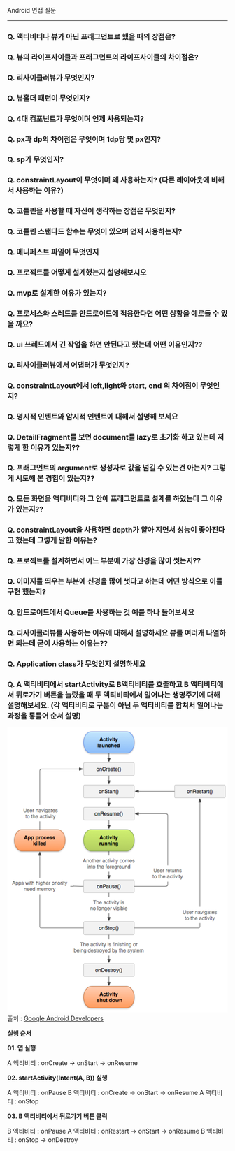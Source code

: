 Android 면접 질문
***

### Q. 액티비티나 뷰가 아닌 프래그먼트로 했을 때의 장점은?
### Q. 뷰의 라이프사이클과 프래그먼트의 라이프사이클의 차이점은?
### Q. 리사이클러뷰가 무엇인지?
### Q. 뷰홀더 패턴이 무엇인지?
### Q. 4대 컴포넌트가 무엇이며 언제 사용되는지?
### Q. px과 dp의 차이점은 무엇이며 1dp당 몇 px인지?
### Q. sp가 무엇인지?
### Q. constraintLayout이 무엇이며 왜 사용하는지? (다른 레이아웃에 비해서 사용하는 이유?)
### Q. 코틀린을 사용할 때 자신이 생각하는 장점은 무엇인지?
### Q. 코틀린 스탠다드 함수는 무엇이 있으며 언제 사용하는지?
### Q. 메니페스트 파일이 무엇인지
### Q. 프로젝트를 어떻게 설계했는지 설명해보시오
### Q. mvp로 설계한 이유가 있는지?
### Q. 프로세스와 스레드를 안드로이드에 적용한다면 어떤 상황을 예로들 수 있을 까요?
### Q. ui 쓰레드에서 긴 작업을 하면 안된다고 했는데 어떤 이유인지??
### Q. 리사이클러뷰에서 어댑터가 무엇인지?
### Q. constraintLayout에서 left,light와 start, end 의 차이점이 무엇인지?
### Q. 명시적 인텐트와 암시적 인텐트에 대해서 설명해 보세요
### Q. DetailFragment를 보면 document를 lazy로 초기화 하고 있는데 저렇게 한 이유가 있는지??
### Q. 프래그먼트의 argument로 생성자로 값을 넘길 수 있는건 아는지? 그렇게 시도해 본 경험이 있는지??
### Q. 모든 화면을 액티비티와 그 안에 프래그먼트로 설계를 하였는데 그 이유가 있는지??
### Q. constraintLayout을 사용하면 depth가 얕아 지면서 성능이 좋아진다고 했는데 그렇게 말한 이유는?
### Q. 프로젝트를 설계하면서 어느 부분에 가장 신경을 많이 썻는지??
### Q. 이미지를 띄우는 부분에 신경을 많이 썻다고 하는데 어떤 방식으로 이를 구현 했는지?
### Q. 안드로이드에서 Queue를 사용하는 것 예를 하나 들어보세요
### Q. 리사이클러뷰를 사용하는 이유에 대해서 설명하세요 뷰를 여러개 나열하면 되는데 굳이 사용하는 이유는??
### Q. Application class가 무엇인지 설명하세요
### Q. A 액티비티에서 startActivity로 B액티비티를 호출하고 B 액티비티에서 뒤로가기 버튼을 눌렀을 때 두 액티비티에서 일어나는 생명주기에 대해 설명해보세요. (각 액티비티로 구분이 아닌 두 액티비티를 합쳐서 일어나는 과정을 통틀어 순서 설명)

![Activity LifeCycle](./images/activity_lifecycle.png)
출처 : [Google Android Developers](https://developer.android.com/guide/components/activities/activity-lifecycle)

__실행 순서__

__01. 앱 실행__

A 액티비티 : onCreate -> onStart -> onResume

__02. startActivity(Intent(A, B)) 실행__

A 액티비티 : onPause
B 액티비티 : onCreate -> onStart -> onResume
A 액티비티 : onStop

__03. B 액티비티에서 뒤로가기 버튼 클릭__

B 액티비티 : onPause
A 액티비티 : onRestart -> onStart -> onResume
B 액티비티 : onStop -> onDestroy

